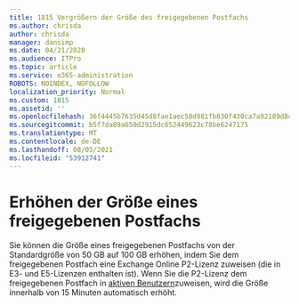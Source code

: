 ```yaml
---
title: 1815 Vergrößern der Größe des freigegebenen Postfachs
ms.author: chrisda
author: chrisda
manager: dansimp
ms.date: 04/21/2020
ms.audience: ITPro
ms.topic: article
ms.service: o365-administration
ROBOTS: NOINDEX, NOFOLLOW
localization_priority: Normal
ms.custom: 1815
ms.assetid: ''
ms.openlocfilehash: 36f4445b7635d45d8fae1aec58d981fb830f430ca7a92189d8c038e04a86ef67
ms.sourcegitcommit: b5f7da89a650d2915dc652449623c78be6247175
ms.translationtype: MT
ms.contentlocale: de-DE
ms.lasthandoff: 08/05/2021
ms.locfileid: "53912741"
---
```

# <a name="increase-the-size-of-a-shared-mailbox"></a>Erhöhen der Größe eines freigegebenen Postfachs

Sie können die Größe eines freigegebenen Postfachs von der Standardgröße von 50 GB auf 100 GB erhöhen, indem Sie dem freigegebenen Postfach eine Exchange Online P2-Lizenz zuweisen (die in E3- und E5-Lizenzen enthalten ist). Wenn Sie die P2-Lizenz dem freigegebenen Postfach in [aktiven Benutzern](https://portal.office.com/adminportal/home)zuweisen, wird die Größe innerhalb von 15 Minuten automatisch erhöht.
